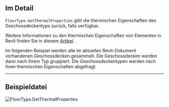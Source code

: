 ## Im Detail
`FloorType.GetThermalProperties` gibt die thermischen Eigenschaften des Geschossdeckentyps zurück, falls verfügbar.

Weitere Informationen zu den thermischen Eigenschaften von Elementen in Revit finden Sie in diesem [Artikel](https://help.autodesk.com/view/RVT/2024/DEU/?guid=GUID-3C378374-D360-4207-A558-3500922A452E).

Im folgenden Beispiel werden alle im aktuellen Revit-Dokument vorhandenen Geschossdecken gesammelt. Die Geschossdecken werden dann nach ihrem Typ gruppiert. Die Geschossdeckentypen werden nach ihren thermischen Eigenschaften abgefragt.
___
## Beispieldatei

![FloorType.GetThermalProperties](./Revit.Elements.FloorType.GetThermalProperties_img.jpg)
